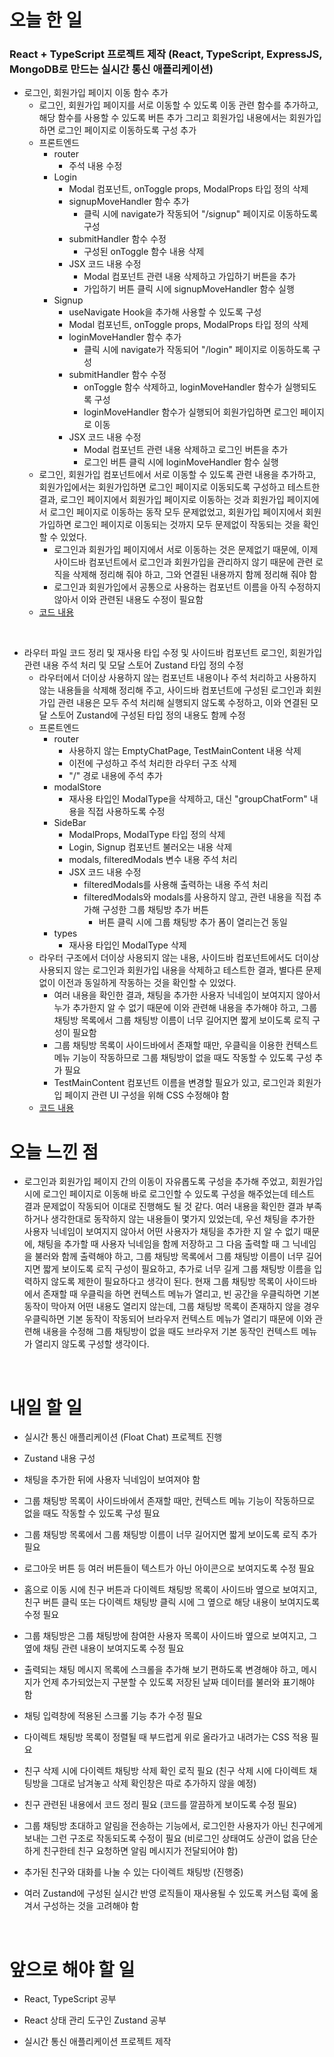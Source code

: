 # 오늘 한 일

### React + TypeScript 프로젝트 제작 (React, TypeScript, ExpressJS, MongoDB로 만드는 실시간 통신 애플리케이션)

- 로그인, 회원가입 페이지 이동 함수 추가
  - 로그인, 회원가입 페이지를 서로 이동할 수 있도록 이동 관련 함수를 추가하고, 해당 함수를 사용할 수 있도록 버튼 추가 그리고 회원가입 내용에서는 회원가입하면 로그인 페이지로 이동하도록 구성 추가
  - 프론트엔드
    - router
      - 주석 내용 수정
    - Login
      - Modal 컴포넌트, onToggle props, ModalProps 타입 정의 삭제
      - signupMoveHandler 함수 추가
        - 클릭 시에 navigate가 작동되어 "/signup" 페이지로 이동하도록 구성
      - submitHandler 함수 수정
        - 구성된 onToggle 함수 내용 삭제
      - JSX 코드 내용 수정
        - Modal 컴포넌트 관련 내용 삭제하고 가입하기 버튼을 추가
        - 가입하기 버튼 클릭 시에 signupMoveHandler 함수 실행
    - Signup
      - useNavigate Hook을 추가해 사용할 수 있도록 구성
      - Modal 컴포넌트, onToggle props, ModalProps 타입 정의 삭제
      - loginMoveHandler 함수 추가
        - 클릭 시에 navigate가 작동되어 "/login" 페이지로 이동하도록 구성
      - submitHandler 함수 수정
        - onToggle 함수 삭제하고, loginMoveHandler 함수가 실행되도록 구성
        - loginMoveHandler 함수가 실행되어 회원가입하면 로그인 페이지로 이동
      - JSX 코드 내용 수정
        - Modal 컴포넌트 관련 내용 삭제하고 로그인 버튼을 추가
        - 로그인 버튼 클릭 시에 loginMoveHandler 함수 실행
  - 로그인, 회원가입 컴포넌트에서 서로 이동할 수 있도록 관련 내용을 추가하고, 회원가입에서는 회원가입하면 로그인 페이지로 이동되도록 구성하고 테스트한 결과, 로그인 페이지에서 회원가입 페이지로 이동하는 것과 회원가입 페이지에서 로그인 페이지로 이동하는 동작 모두 문제없었고, 회원가입 페이지에서 회원가입하면 로그인 페이지로 이동되는 것까지 모두 문제없이 작동되는 것을 확인할 수 있었다.
    - 로그인과 회원가입 페이지에서 서로 이동하는 것은 문제없기 때문에, 이제 사이드바 컴포넌트에서 로그인과 회원가입을 관리하지 않기 때문에 관련 로직을 삭제해 정리해 줘야 하고, 그와 연결된 내용까지 함께 정리해 줘야 함
    - 로그인과 회원가입에서 공통으로 사용하는 컴포넌트 이름을 아직 수정하지 않아서 이와 관련된 내용도 수정이 필요함
  - [코드 내용](https://github.com/jeongsangtae/float-chat/commit/e0308e06da66cfabe2a6a5cf5e97c71fb76c2140)

<br />

- 라우터 파일 코드 정리 및 재사용 타입 수정 및 사이드바 컴포넌트 로그인, 회원가입 관련 내용 주석 처리 및 모달 스토어 Zustand 타입 정의 수정
  - 라우터에서 더이상 사용하지 않는 컴포넌트 내용이나 주석 처리하고 사용하지 않는 내용들을 삭제해 정리해 주고, 사이드바 컴포넌트에 구성된 로그인과 회원가입 관련 내용은 모두 주석 처리해 실행되지 않도록 수정하고, 이와 연결된 모달 스토어 Zustand에 구성된 타입 정의 내용도 함께 수정
  - 프론트엔드
    - router
      - 사용하지 않는 EmptyChatPage, TestMainContent 내용 삭제
      - 이전에 구성하고 주석 처리한 라우터 구조 삭제
      - "/" 경로 내용에 주석 추가
    - modalStore
      - 재사용 타입인 ModalType을 삭제하고, 대신 "groupChatForm" 내용을 직접 사용하도록 수정
    - SideBar
      - ModalProps, ModalType 타입 정의 삭제
      - Login, Signup 컴포넌트 불러오는 내용 삭제
      - modals, filteredModals 변수 내용 주석 처리
      - JSX 코드 내용 수정
        - filteredModals를 사용해 출력하는 내용 주석 처리
        - filteredModals와 modals를 사용하지 않고, 관련 내용을 직접 추가해 구성한 그룹 채팅방 추가 버튼
          - 버튼 클릭 시에 그룹 채팅방 추가 폼이 열리는건 동일
    - types
      - 재사용 타입인 ModalType 삭제
  - 라우터 구조에서 더이상 사용되지 않는 내용, 사이드바 컴포넌트에서도 더이상 사용되지 않는 로그인과 회원가입 내용을 삭제하고 테스트한 결과, 별다른 문제없이 이전과 동일하게 작동하는 것을 확인할 수 있었다.
    - 여러 내용을 확인한 결과, 채팅을 추가한 사용자 닉네임이 보여지지 않아서 누가 추가한지 알 수 없기 때문에 이와 관련해 내용을 추가해야 하고, 그룹 채팅방 목록에서 그룹 채팅방 이름이 너무 길어지면 짧게 보이도록 로직 구성이 필요함
    - 그룹 채팅방 목록이 사이드바에서 존재할 때만, 우클릭을 이용한 컨텍스트 메뉴 기능이 작동하므로 그룹 채팅방이 없을 때도 작동할 수 있도록 구성 추가 필요
    - TestMainContent 컴포넌트 이름을 변경할 필요가 있고, 로그인과 회원가입 페이지 관련 UI 구성을 위해 CSS 수정해야 함
  - [코드 내용](https://github.com/jeongsangtae/float-chat/commit/4370784bc40f6a81bed03de40c4d2c5878c864c3)

# 오늘 느낀 점

- 로그인과 회원가입 페이지 간의 이동이 자유롭도록 구성을 추가해 주었고, 회원가입 시에 로그인 페이지로 이동해 바로 로그인할 수 있도록 구성을 해주었는데 테스트 결과 문제없이 작동되어 이대로 진행해도 될 것 같다. 여러 내용을 확인한 결과 부족하거나 생각한대로 동작하지 않는 내용들이 몇가지 있었는데, 우선 채팅을 추가한 사용자 닉네임이 보여지지 않아서 어떤 사용자가 채팅을 추가한 지 알 수 없기 때문에, 채팅을 추가할 때 사용자 닉네임을 함께 저장하고 그 다음 출력할 때 그 닉네임을 불러와 함께 출력해야 하고, 그룹 채팅방 목록에서 그룹 채팅방 이름이 너무 길어지면 짧게 보이도록 로직 구성이 필요하고, 추가로 너무 길게 그룹 채팅방 이름을 입력하지 않도록 제한이 필요하다고 생각이 된다. 현재 그룹 채팅방 목록이 사이드바에서 존재할 때 우클릭을 하면 컨텍스트 메뉴가 열리고, 빈 공간을 우클릭하면 기본 동작이 막아져 어떤 내용도 열리지 않는데, 그룹 채팅방 목록이 존재하지 않을 경우 우클릭하면 기본 동작이 작동되어 브라우저 컨텍스트 메뉴가 열리기 때문에 이와 관련해 내용을 수정해 그룹 채팅방이 없을 때도 브라우저 기본 동작인 컨텍스트 메뉴가 열리지 않도록 구성할 생각이다.

<br />

# 내일 할 일

- 실시간 통신 애플리케이션 (Float Chat) 프로젝트 진행

- Zustand 내용 구성

- 채팅을 추가한 뒤에 사용자 닉네임이 보여져야 함

- 그룹 채팅방 목록이 사이드바에서 존재할 때만, 컨텍스트 메뉴 기능이 작동하므로 없을 때도 작동할 수 있도록 구성 필요

- 그룹 채팅방 목록에서 그룹 채팅방 이름이 너무 길어지면 짧게 보이도록 로직 추가 필요

- 로그아웃 버튼 등 여러 버튼들이 텍스트가 아닌 아이콘으로 보여지도록 수정 필요

- 홈으로 이동 시에 친구 버튼과 다이렉트 채팅방 목록이 사이드바 옆으로 보여지고, 친구 버튼 클릭 또는 다이렉트 채팅방 클릭 시에 그 옆으로 해당 내용이 보여지도록 수정 필요

- 그룹 채팅방은 그룹 채팅방에 참여한 사용자 목록이 사이드바 옆으로 보여지고, 그 옆에 채팅 관련 내용이 보여지도록 수정 필요

- 출력되는 채팅 메시지 목록에 스크롤을 추가해 보기 편하도록 변경해야 하고, 메시지가 언제 추가되었는지 구분할 수 있도록 저장된 날짜 데이터를 불러와 표기해야 함

- 채팅 입력창에 적용된 스크롤 기능 추가 수정 필요

- 다이렉트 채팅방 목록이 정렬될 때 부드럽게 위로 올라가고 내려가는 CSS 적용 필요

- 친구 삭제 시에 다이렉트 채팅방 삭제 확인 로직 필요 (친구 삭제 시에 다이렉트 채팅방을 그대로 남겨놓고 삭제 확인창은 따로 추가하지 않을 예정)

- 친구 관련된 내용에서 코드 정리 필요 (코드를 깔끔하게 보이도록 수정 필요)

- 그룹 채팅방 초대하고 알림을 전송하는 기능에서, 로그인한 사용자가 아닌 친구에게 보내는 그런 구조로 작동되도록 수정이 필요 (비로그인 상태여도 상관이 없음 단순하게 친구한테 친구 요청하면 알림 메시지가 전달되어야 함)

- 추가된 친구와 대화를 나눌 수 있는 다이렉트 채팅방 (진행중)

- 여러 Zustand에 구성된 실시간 반영 로직들이 재사용될 수 있도록 커스텀 훅에 옮겨서 구성하는 것을 고려해야 함

<br />

# 앞으로 해야 할 일

- React, TypeScript 공부

- React 상태 관리 도구인 Zustand 공부

- 실시간 통신 애플리케이션 프로젝트 제작
